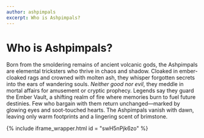 ```yaml
---
author: ashpimpals
excerpt: Who is Ashpimpals?
---
```

# Who is Ashpimpals?

Born from the smoldering remains of ancient volcanic gods, the Ashpimpals are elemental tricksters who thrive in chaos and shadow. Cloaked in ember-cloaked rags and crowned with molten ash, they whisper forgotten secrets into the ears of wandering souls. *Neither good nor evil*, they meddle in mortal affairs for amusement or cryptic prophecy. Legends say they guard the Ember Vault, a shifting realm of fire where memories burn to fuel future destinies. Few who bargain with them return unchanged—marked by glowing eyes and soot-touched hearts. The Ashpimpals vanish with dawn, leaving only warm footprints and a lingering scent of brimstone.

{% include iframe_wrapper.html id = "swH5nPjk6zo" %}